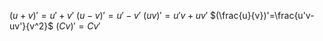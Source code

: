 $(u+v)'=u'+v'$
$(u-v)'=u'-v'$
$(uv)'=u'v+uv'$
$(\frac{u}{v})'=\frac{u'v-uv'}{v^2}$
$(Cv)'=Cv'$






